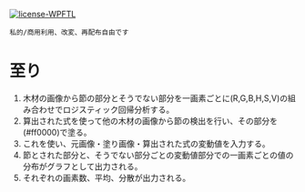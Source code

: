 [![license-WPFTL](https://img.shields.io/badge/license-WTFPL-green)](http://www.wtfpl.net)

```私的/商用利用、改変、再配布自由です```

# 至り
1. 木材の画像から節の部分とそうでない部分を一画素ごとに(R,G,B,H,S,V)の組み合わせでロジスティック回帰分析する。
2. 算出された式を使って他の木材の画像から節の検出を行い、その部分を(#ff0000)で塗る。
3. これを使い、元画像・塗り画像・算出された式の変動値を入力する。
4. 節とされた部分と、そうでない部分ごとの変動値部分での一画素ごとの値の分布がグラフとして出力される。
5. それぞれの画素数、平均、分散が出力される。
